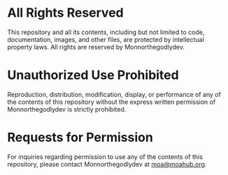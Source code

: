 # All Rights Reserved

This repository and all its contents, including but not limited to code, documentation, images, and other files, are protected by intellectual property laws. All rights are reserved by Monnorthegodlydev.

# Unauthorized Use Prohibited

Reproduction, distribution, modification, display, or performance of any of the contents of this repository without the express written permission of Monnorthegodlydev is strictly prohibited.

# Requests for Permission

For inquiries regarding permission to use any of the contents of this repository, please contact Monnorthegodlydev at moa@moahub.org.
